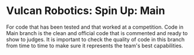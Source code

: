 # Vulcan Robotics: Spin Up: Main

For code that has been tested and that worked at a competition.
Code in Main branch is the clean and official code that is commented and ready to show to judges.
It is important to check the quality of code in this branch from time to time to make sure it represents the team's best capabilities.
